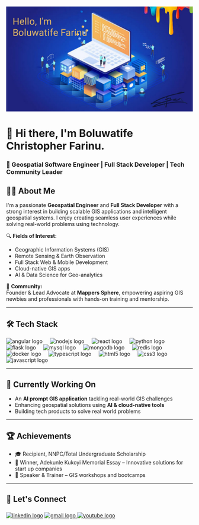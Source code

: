 [![Boluwatife's GitHub Banner](./assets/back.jpg)](https://www.linkedin.com/in/farinu-boluwatife-5817b319a)
# 👋 Hi there, I'm Boluwatife Christopher Farinu.  

### 🚀 Geospatial Software Engineer | Full Stack Developer | Tech Community Leader  

## 👨‍💻 About Me

I'm a passionate **Geospatial Engineer** and **Full Stack Developer** with a strong interest in building scalable GIS applications and intelligent geospatial systems. I enjoy creating seamless user experiences while solving real-world problems using technology.

🔍 **Fields of Interest:**  
- Geographic Information Systems (GIS)  
- Remote Sensing & Earth Observation  
- Full Stack Web & Mobile Development  
- Cloud-native GIS apps  
- AI & Data Science for Geo-analytics  

📌 **Community:**  
Founder & Lead Advocate at **Mappers Sphere**, empowering aspiring GIS newbies and professionals with hands-on training and mentorship.

---
## 🛠️ Tech Stack
<div align="left">
  <img src="https://cdn.jsdelivr.net/gh/devicons/devicon/icons/angular/angular-original.svg" height="30" alt="angular logo"  />
  <img width="12" />
  <img src="https://cdn.jsdelivr.net/gh/devicons/devicon/icons/nodejs/nodejs-original.svg" height="30" alt="nodejs logo"  />
  <img width="12" />
  <img src="https://cdn.jsdelivr.net/gh/devicons/devicon/icons/react/react-original.svg" height="30" alt="react logo"  />
  <img width="12" />
  <img src="https://cdn.jsdelivr.net/gh/devicons/devicon/icons/python/python-original.svg" height="30" alt="python logo"  />
  <img width="12" />
  <img src="https://cdn.jsdelivr.net/gh/devicons/devicon/icons/flask/flask-original.svg" height="30" alt="flask logo"  />
  <img width="12" />
  <img src="https://cdn.jsdelivr.net/gh/devicons/devicon/icons/mysql/mysql-original.svg" height="30" alt="mysql logo"  />
  <img width="12" />
  <img src="https://cdn.jsdelivr.net/gh/devicons/devicon/icons/mongodb/mongodb-original.svg" height="30" alt="mongodb logo"  />
  <img width="12" />
  <img src="https://cdn.jsdelivr.net/gh/devicons/devicon/icons/redis/redis-original.svg" height="30" alt="redis logo"  />
  <img width="12" />
  <img src="https://cdn.jsdelivr.net/gh/devicons/devicon/icons/docker/docker-original.svg" height="30" alt="docker logo"  />
  <img width="12" />
  <img src="https://cdn.jsdelivr.net/gh/devicons/devicon/icons/typescript/typescript-original.svg" height="30" alt="typescript logo"  />
  <img width="12" />
  <img src="https://cdn.jsdelivr.net/gh/devicons/devicon/icons/html5/html5-original.svg" height="30" alt="html5 logo"  />
  <img width="12" />
  <img src="https://cdn.jsdelivr.net/gh/devicons/devicon/icons/css3/css3-original.svg" height="30" alt="css3 logo"  />
  <img width="12" />
  <img src="https://cdn.jsdelivr.net/gh/devicons/devicon/icons/javascript/javascript-original.svg" height="30" alt="javascript logo"  />
  <img width="12" />
</div>

---

## 🌱 Currently Working On

- An **AI prompt GIS application** tackling real-world GIS challenges  
- Enhancing geospatial solutions using **AI & cloud-native tools**
- Building tech products to solve real world problems

---

## 🏆 Achievements

- 🎓 Recipient, NNPC/Total Undergraduate Scholarship  
- 🥇 Winner, Adekunle Kukoyi Memorial Essay – Innovative solutions for start up companies  
- 📢 Speaker & Trainer – GIS workshops and bootcamps

---

## 💬 Let's Connect

###
<div align="left">
  <a href="https://www.linkedin.com/in/farinu-boluwatife">
  <img src="https://img.shields.io/static/v1?message=LinkedIn&logo=linkedin&label=&color=0077B5&logoColor=white&labelColor=&style=for-the-badge" height="35" alt="linkedin logo"  /></a>
  <a href="mailto:farinubolu@gmail.com">
  <img src="https://img.shields.io/static/v1?message=Gmail&logo=gmail&label=&color=D14836&logoColor=white&labelColor=&style=for-the-badge" height="35" alt="gmail logo"  />
  </a>
  <a href="https://youtube.com/@boluwatifefarinu7747?si=zy4NRk1jn1amCkqo"><img src="https://img.shields.io/static/v1?message=Youtube&logo=youtube&label=&color=FF0000&logoColor=white&labelColor=&style=for-the-badge" height="35" alt="youtube logo"  /></a>
</div>

